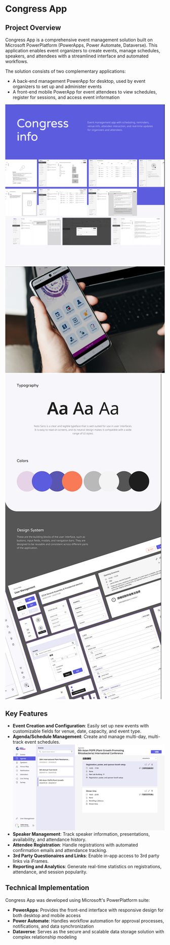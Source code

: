 # Congress App

## Project Overview

Congress App is a comprehensive event management solution built on Microsoft PowerPlatform (PowerApps, Power Automate, Dataverse). This application enables event organizers to create events, manage schedules, speakers, and attendees with a streamlined interface and automated workflows.

The solution consists of two complementary applications:
- A back-end management PowerApp for desktop, used by event organizers to set up and administer events
- A front-end mobile PowerApp for event attendees to view schedules, register for sessions, and access event information

![Congress App Dashboard](Images/Congress%20Info.png)
![Congress App Dashboard](Images/Mobile.png)
![Congress App Dashboard](Images/Congress%20UI.png)


## Key Features

- **Event Creation and Configuration**: Easily set up new events with customizable fields for venue, date, capacity, and event type.
- **Agenda/Schedule Management**: Create and manage multi-day, multi-track event schedules.
![Congress App Dashboard](Images/Congress%20Screenshot%20-%20Agenda.png)
- **Speaker Management**: Track speaker information, presentations, availability, and attendance history.
- **Attendee Registration**: Handle registrations with automated confirmation emails and attendance tracking.
- **3rd Party Questionaires and Links**: Enable in-app access to 3rd party links via iFrames.
- **Reporting and Analytics**: Generate real-time statistics on registrations, attendance, and session popularity.

## Technical Implementation

Congress App was developed using Microsoft's PowerPlatform suite:
- **PowerApps**: Provides the front-end interface with responsive design for both desktop and mobile access
- **Power Automate**: Handles workflow automation for approval processes, notifications, and data synchronization
- **Dataverse**: Serves as the secure and scalable data storage solution with complex relationship modeling
